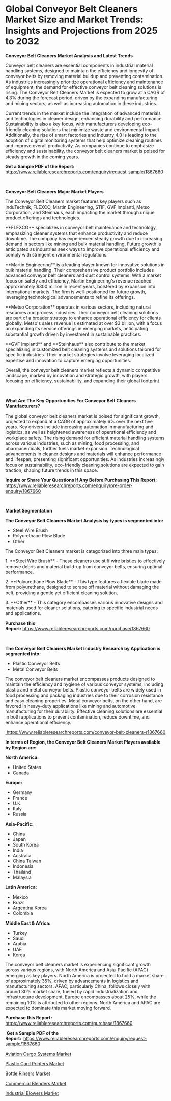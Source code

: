 <p><h1>Global Conveyor Belt Cleaners Market Size and Market Trends: Insights and Projections from 2025 to 2032</h1></p><p><strong>Conveyor Belt Cleaners Market Analysis and Latest Trends</strong></p>
<p><p>Conveyor belt cleaners are essential components in industrial material handling systems, designed to maintain the efficiency and longevity of conveyor belts by removing material buildup and preventing contamination. As industries increasingly prioritize operational efficiency and maintenance of equipment, the demand for effective conveyor belt cleaning solutions is rising. The Conveyor Belt Cleaners Market is expected to grow at a CAGR of 4.3% during the forecast period, driven by the expanding manufacturing and mining sectors, as well as increasing automation in these industries.</p><p>Current trends in the market include the integration of advanced materials and technologies in cleaner design, enhancing durability and performance. Sustainability is also a key focus, with manufacturers developing eco-friendly cleaning solutions that minimize waste and environmental impact. Additionally, the rise of smart factories and Industry 4.0 is leading to the adoption of digital monitoring systems that help optimize cleaning routines and improve overall productivity. As companies continue to emphasize efficiency and sustainability, the conveyor belt cleaners market is poised for steady growth in the coming years.</p></p>
<p><strong>Get a Sample PDF of the Report:&nbsp;</strong> <a href="https://www.reliableresearchreports.com/enquiry/request-sample/1867660?utm_campaign=36&utm_medium=2&utm_source=Github&utm_content=ia&utm_term=10042025&utm_id=conveyor-belt-cleaners">https://www.reliableresearchreports.com/enquiry/request-sample/1867660</a></p>
<p>&nbsp;</p>
<p><strong>Conveyor Belt Cleaners Major Market Players</strong></p>
<p><p>The Conveyor Belt Cleaners market features key players such as InduTechnik, FLEXCO, Martin Engineering, STIF, GVF Impianti, Metso Corporation, and Steinhaus, each impacting the market through unique product offerings and technologies.</p><p>**FLEXCO** specializes in conveyor belt maintenance and technology, emphasizing cleaner systems that enhance productivity and reduce downtime. The company has experienced steady growth due to increasing demand in sectors like mining and bulk material handling. Future growth is anticipated as industries seek ways to improve operational efficiency and comply with stringent environmental regulations.</p><p>**Martin Engineering** is a leading player known for innovative solutions in bulk material handling. Their comprehensive product portfolio includes advanced conveyor belt cleaners and dust control systems. With a market focus on safety and efficiency, Martin Engineering's revenue reached approximately $300 million in recent years, bolstered by expansion into international markets. The firm is well-positioned for future growth, leveraging technological advancements to refine its offerings.</p><p>**Metso Corporation** operates in various sectors, including natural resources and process industries. Their conveyor belt cleaning solutions are part of a broader strategy to enhance operational efficiency for clients globally. Metso's sales revenue is estimated at over $3 billion, with a focus on expanding its service offerings in emerging markets, anticipating substantial growth driven by investment in sustainable practices.</p><p>**GVF Impianti** and **Steinhaus** also contribute to the market, specializing in customized belt cleaning systems and solutions tailored for specific industries. Their market strategies involve leveraging localized expertise and innovation to capture emerging opportunities.</p><p>Overall, the conveyor belt cleaners market reflects a dynamic competitive landscape, marked by innovation and strategic growth, with players focusing on efficiency, sustainability, and expanding their global footprint.</p></p>
<p>&nbsp;</p>
<p><strong>What Are The Key Opportunities For Conveyor Belt Cleaners Manufacturers?</strong></p>
<p><p>The global conveyor belt cleaners market is poised for significant growth, projected to expand at a CAGR of approximately 6% over the next five years. Key drivers include increasing automation in manufacturing and logistics, as well as heightened awareness of operational efficiency and workplace safety. The rising demand for efficient material handling systems across various industries, such as mining, food processing, and pharmaceuticals, further fuels market expansion. Technological advancements in cleaner designs and materials will enhance performance and lifespan, presenting significant opportunities. As industries increasingly focus on sustainability, eco-friendly cleaning solutions are expected to gain traction, shaping future trends in this space.</p></p>
<p><strong>Inquire or Share Your Questions If Any Before Purchasing This Report:</strong> <a href="https://www.reliableresearchreports.com/enquiry/pre-order-enquiry/1867660?utm_campaign=36&utm_medium=2&utm_source=Github&utm_content=ia&utm_term=10042025&utm_id=conveyor-belt-cleaners">https://www.reliableresearchreports.com/enquiry/pre-order-enquiry/1867660</a></p>
<p>&nbsp;</p>
<p><strong>Market Segmentation</strong></p>
<p><strong>The Conveyor Belt Cleaners Market Analysis by types is segmented into:</strong></p>
<p><ul><li>Steel Wire Brush</li><li>Polyurethane Plow Blade</li><li>Other</li></ul></p>
<p><p>The Conveyor Belt Cleaners market is categorized into three main types: </p><p>1. **Steel Wire Brush** - These cleaners use stiff wire bristles to effectively remove debris and material build-up from conveyor belts, ensuring optimal performance.</p><p>2. **Polyurethane Plow Blade** - This type features a flexible blade made from polyurethane, designed to scrape off material without damaging the belt, providing a gentle yet efficient cleaning solution.</p><p>3. **Other** - This category encompasses various innovative designs and materials used for cleaner solutions, catering to specific industrial needs and applications.</p></p>
<p><strong>Purchase this Report:&nbsp;</strong><a href="https://www.reliableresearchreports.com/purchase/1867660?utm_campaign=36&utm_medium=2&utm_source=Github&utm_content=ia&utm_term=10042025&utm_id=conveyor-belt-cleaners">https://www.reliableresearchreports.com/purchase/1867660</a></p>
<p>&nbsp;</p>
<p><strong>The Conveyor Belt Cleaners Market Industry Research by Application is segmented into:</strong></p>
<p><ul><li>Plastic Conveyor Belts</li><li>Metal Conveyor Belts</li></ul></p>
<p><p>The conveyor belt cleaners market encompasses products designed to maintain the efficiency and hygiene of various conveyor systems, including plastic and metal conveyor belts. Plastic conveyor belts are widely used in food processing and packaging industries due to their corrosion resistance and easy cleaning properties. Metal conveyor belts, on the other hand, are favored in heavy-duty applications like mining and automotive manufacturing for their durability. Effective cleaning solutions are essential in both applications to prevent contamination, reduce downtime, and enhance operational efficiency.</p></p>
<p><a href="https://www.reliableresearchreports.com/conveyor-belt-cleaners-r1867660?utm_campaign=36&utm_medium=2&utm_source=Github&utm_content=ia&utm_term=10042025&utm_id=conveyor-belt-cleaners">&nbsp;https://www.reliableresearchreports.com/conveyor-belt-cleaners-r1867660</a></p>
<p><strong>In terms of Region, the Conveyor Belt Cleaners Market Players available by Region are:</strong></p>
<p>
    <p> <strong> North America: </strong>
        <ul>
            <li>United States</li>
            <li>Canada</li>
        </ul>
        </p> 
    <p> <strong> Europe: </strong>
        <ul>
            <li>Germany</li>
            <li>France</li>
            <li>U.K.</li>
            <li>Italy</li>
            <li>Russia</li>
        </ul>
        </p> 
    <p> <strong> Asia-Pacific: </strong>
        <ul>
            <li>China</li>
            <li>Japan</li>
            <li>South Korea</li>
            <li>India</li>
            <li>Australia</li>
            <li>China Taiwan</li>
            <li>Indonesia</li>
            <li>Thailand</li>
            <li>Malaysia</li>
        </ul>
        </p> 
    <p> <strong> Latin America: </strong>
        <ul>
            <li>Mexico</li>
            <li>Brazil</li>
            <li>Argentina Korea</li>
            <li>Colombia</li>
        </ul>
        </p> 
    <p> <strong> Middle East & Africa: </strong>
        <ul>
            <li>Turkey</li>
            <li>Saudi</li>
            <li>Arabia</li>
            <li>UAE</li>
            <li>Korea</li>
        </ul>
    </p>
    </p>
<p><p>The conveyor belt cleaners market is experiencing significant growth across various regions, with North America and Asia-Pacific (APAC) emerging as key players. North America is projected to hold a market share of approximately 35%, driven by advancements in logistics and manufacturing sectors. APAC, particularly China, follows closely with around 30% market share, fueled by rapid industrialization and infrastructure development. Europe encompasses about 25%, while the remaining 10% is attributed to other regions. North America and APAC are expected to dominate this market moving forward.</p></p>
<p><strong>Purchase this Report: </strong><a href="https://www.reliableresearchreports.com/purchase/1867660?utm_campaign=36&utm_medium=2&utm_source=Github&utm_content=ia&utm_term=10042025&utm_id=conveyor-belt-cleaners">https://www.reliableresearchreports.com/purchase/1867660</a></p>
<p>&nbsp;<strong>Get a Sample PDF of the Report:&nbsp;&nbsp;</strong><a href="https://www.reliableresearchreports.com/enquiry/request-sample/1867660?utm_campaign=36&utm_medium=2&utm_source=Github&utm_content=ia&utm_term=10042025&utm_id=conveyor-belt-cleaners">https://www.reliableresearchreports.com/enquiry/request-sample/1867660</a></p>
<p><strong></strong></p>
<p><p><a href="https://github.com/bolalfredia7777/Market-Research-Report-List-1/blob/main/aviation-cargo-systems-market.md?utm_campaign=36&utm_medium=2&utm_source=Github&utm_content=ia&utm_term=10042025&utm_id=conveyor-belt-cleaners">Aviation Cargo Systems Market</a></p><p><a href="https://github.com/chungwimbu4/Market-Research-Report-List-1/blob/main/plastic-card-printers-market.md?utm_campaign=36&utm_medium=2&utm_source=Github&utm_content=ia&utm_term=10042025&utm_id=conveyor-belt-cleaners">Plastic Card Printers Market</a></p><p><a href="https://github.com/vilehoaguy/Market-Research-Report-List-1/blob/main/bottle-rinsers-market.md?utm_campaign=36&utm_medium=2&utm_source=Github&utm_content=ia&utm_term=10042025&utm_id=conveyor-belt-cleaners">Bottle Rinsers Market</a></p><p><a href="https://github.com/ravenecashe/Market-Research-Report-List-1/blob/main/commercial-blenders-market.md?utm_campaign=36&utm_medium=2&utm_source=Github&utm_content=ia&utm_term=10042025&utm_id=conveyor-belt-cleaners">Commercial Blenders Market</a></p><p><a href="https://github.com/ccreola81/Market-Research-Report-List-1/blob/main/industrial-blowers-market.md?utm_campaign=36&utm_medium=2&utm_source=Github&utm_content=ia&utm_term=10042025&utm_id=conveyor-belt-cleaners">Industrial Blowers Market</a></p></p>